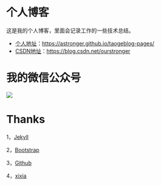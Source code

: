 个人博客
============

这是我的个人博客，里面会记录工作的一些技术总结。

* [个人地址](https://astronger.github.io/taogeblog-pages/)：https://astronger.github.io/taogeblog-pages/
* [CSDN地址](https://blog.csdn.net/ourstronger)：https://blog.csdn.net/ourstronger

我的微信公众号
============
 ![](https://astronger.github.io/taogeblog-pages/assets/images/qrcode_for_344.jpg)
 
 
Thanks
======

1，[Jekyll][jekyll-url]

2，[Bootstrap][bootstrap-url]

3，[Github][github-url]

4，[xixia][xixia-url]

[jekyll-url]: http://jekyllthemes.org/
[bootstrap-url]: http://getbootstrap.com/
[github-url]: https://github.com/
[xixia-url]: http://xixia.info/


